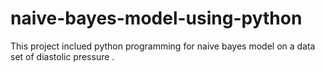 # naive-bayes-model-using-python
This project inclued python programming for naive bayes model on a data set of diastolic pressure .
